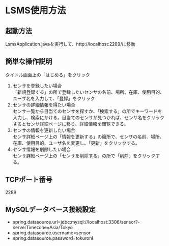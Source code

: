 # LSMS使用方法

## 起動方法
LsmsApplication.javaを実行して、http://localhost:2289/に移動

## 簡単な操作説明
タイトル画面上の「はじめる」をクリック
1. センサを登録したい場合  
「新規登録する」の所で登録したいセンサの名前、場所、在庫、使用目的、ユーザ名を入力して、「登録」をクリック
1. センサの詳細情報を得たい場合  
センサ一覧から目当てのセンサを探すか、「検索する」の所でキーワードを入力し、検索にかける。目当てのセンサが見つかれば、センサ名をクリックするとセンサ詳細ページに移り、詳細情報を閲覧できる。
1. センサの情報を更新したい場合  
センサ詳細ページ上の「情報を更新する」の箇所で、センサの名前、場所、在庫、使用目的、ユーザ名を変更し、「更新」をクリックする。
1. センサ情報を削除したい場合  
センサ詳細ページ上の「センサを削除する」の所で「削除」をクリックする。

## TCPポート番号
2289
## MySQLデータベース接続設定
- spring.datasource.url=jdbc:mysql://localhost:3306/sensor?- serverTimezone=Asia/Tokyo
- spring.datasource.username=sensor
- spring.datasource.password=tokuronI